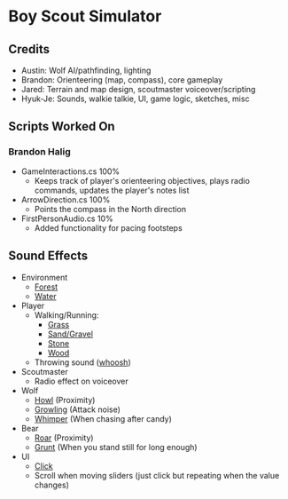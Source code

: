 # Boy Scout Simulator
## Credits
- Austin: Wolf AI/pathfinding, lighting
- Brandon: Orienteering (map, compass), core gameplay
- Jared: Terrain and map design, scoutmaster voiceover/scripting
- Hyuk-Je: Sounds, walkie talkie, UI, game logic, sketches, misc

## Scripts Worked On
### Brandon Halig
- GameInteractions.cs 100%
    - Keeps track of player's orienteering objectives, plays radio commands, updates the player's notes list
- ArrowDirection.cs 100%
    - Points the compass in the North direction
- FirstPersonAudio.cs 10%
    - Added functionality for pacing footsteps

## Sound Effects
- Environment
    - [Forest](https://www.youtube.com/watch?v=VxrH8mUWyGc)
    - [Water](https://www.youtube.com/watch?v=C3rZPuyydKg)
- Player
    - Walking/Running:
        - [Grass](https://www.youtube.com/watch?v=4eVmKIfZFpY)
        - [Sand/Gravel](https://www.youtube.com/watch?v=jqMVI86JJvo)
        - [Stone](https://www.youtube.com/watch?v=rAOkC6UAKrg)
        - [Wood](https://www.youtube.com/watch?v=GWZwCCsAlQc)
    - Throwing sound ([whoosh](https://www.youtube.com/watch?v=woxWw37zRVc))
- Scoutmaster
    - Radio effect on voiceover
- Wolf
    - [Howl](https://www.youtube.com/watch?v=jJYwipRvS5Y) (Proximity)
    - [Growling](https://www.youtube.com/watch?v=E7Iia8DUxrc) (Attack noise)
    - [Whimper](https://www.youtube.com/watch?v=LUql_PGq3is) (When chasing after candy)
- Bear
    - [Roar](https://www.youtube.com/watch?v=FAglo3Ohpes) (Proximity)
    - [Grunt](https://www.youtube.com/watch?v=EL9AtDgfzNc) (When you stand still for long enough)
- UI
    - [Click](https://www.youtube.com/watch?v=vzfqwCu2hi4)
    - Scroll when moving sliders (just click but repeating when the value changes)
